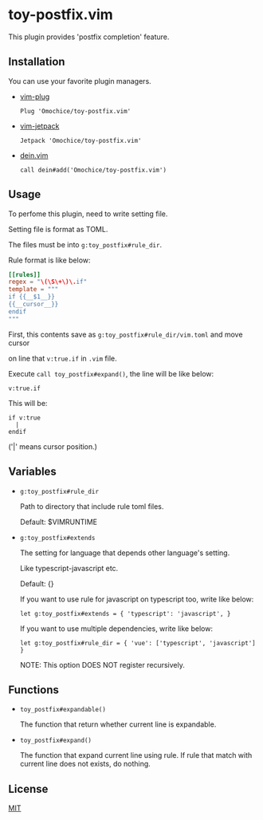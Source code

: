 # toy-postfix.vim

This plugin provides 'postfix completion' feature.


## Installation

You can use your favorite plugin managers.

- [vim-plug](https://github.com/junegunn/vim-plug)
  ```vim
  Plug 'Omochice/toy-postfix.vim'
  ```

- [vim-jetpack](https://github.com/tani/vim-jetpack)
  ```vim
  Jetpack 'Omochice/toy-postfix.vim'
  ```

- [dein.vim](https://github.com/Shougo/dein.vim)
  ```vim
  call dein#add('Omochice/toy-postfix.vim')
  ```

## Usage

To perfome this plugin, need to write setting file.

Setting file is format as TOML.

The files must be into `g:toy_postfix#rule_dir`.

Rule format is like below:

```toml
[[rules]]
regex = "\(\S\+\)\.if"
template = """
if {{__$1__}}
{{__cursor__}}
endif
"""
```

First, this contents save as `g:toy_postfix#rule_dir/vim.toml` and move cursor

on line that `v:true.if` in `.vim` file.

Execute `call toy_postfix#expand()`, the line will be like below:

```vim
v:true.if
```

This will be:

```vim
if v:true
  |
endif
```

('|' means cursor position.)

## Variables

- `g:toy_postfix#rule_dir`

  Path to directory that include rule toml files.

  Default: $VIMRUNTIME

- `g:toy_postfix#extends`

  The setting for language that depends other language's setting.

  Like typescript-javascript etc.

  Default: {}

  If you want to use rule for javascript on typescript too, write like below:

  ```vim
  let g:toy_postfix#extends = { 'typescript': 'javascript', }
  ```

  If you want to use multiple dependencies, write like below:

  ```vim
  let g:toy_postfix#rule_dir = { 'vue': ['typescript', 'javascript'] }
  ```

  NOTE: This option DOES NOT register recursively.

## Functions

- `toy_postfix#expandable()`

  The function that return whether current line is expandable.

- `toy_postfix#expand()`

  The function that expand current line using rule.
  If rule that match with current line does not exists, do nothing.

## License

[MIT](./LICENSE)
